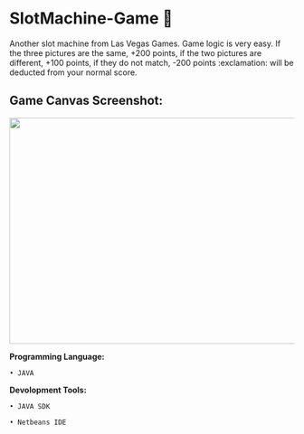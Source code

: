 # SlotMachine-Game :slot_machine:


<p>Another slot machine from Las Vegas Games. Game logic is very easy. If the three pictures are the same, +200 points, if the two pictures are different, +100 points, if they do not match, -200 points :exclamation: will be deducted from your normal score.</p>

## Game Canvas Screenshot:
<img src="https://user-images.githubusercontent.com/36954450/40233349-4503f7b6-5aab-11e8-88c9-90c9910d7752.PNG" width="650" height="400">

**Programming Language:**
```
• JAVA
```

**Devolopment Tools:**
```
• JAVA SDK

• Netbeans IDE
```

